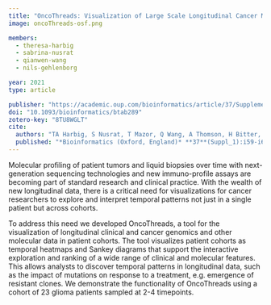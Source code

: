 ```yaml
---
title: "OncoThreads: Visualization of Large Scale Longitudinal Cancer Molecular Data"
image: oncoThreads-osf.png

members:
  - theresa-harbig
  - sabrina-nusrat
  - qianwen-wang 
  - nils-gehlenborg

year: 2021
type: article

publisher: "https://academic.oup.com/bioinformatics/article/37/Supplement_1/i59/6319672"
doi: "10.1093/bioinformatics/btab289"
zotero-key: "8TU8WGLT"
cite:
  authors: "TA Harbig, S Nusrat, T Mazor, Q Wang, A Thomson, H Bitter, E Cerami, N Gehlenborg"
  published: "*Bioinformatics (Oxford, England)* **37**(Suppl_1):i59-i66"
---
```

Molecular profiling of patient tumors and liquid biopsies over time with next-generation sequencing technologies and new immuno-profile assays are becoming part of standard research and clinical practice. With the wealth of new longitudinal data, there is a critical need for visualizations for cancer researchers to explore and interpret temporal patterns not just in a single patient but across cohorts. 

To address this need we developed OncoThreads, a tool for the visualization of longitudinal clinical and cancer genomics and other molecular data in patient cohorts. The tool visualizes patient cohorts as temporal heatmaps and Sankey diagrams that support the interactive exploration and ranking of a wide range of clinical and molecular features. This allows analysts to discover temporal patterns in longitudinal data, such as the impact of mutations on response to a treatment, e.g. emergence of resistant clones. We demonstrate the functionality of OncoThreads using a cohort of 23 glioma patients sampled at 2-4 timepoints.